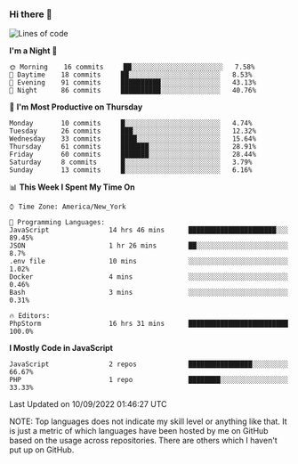 ### Hi there 👋

<!--
**LynxJinxxy/LynxJinxxy** is a ✨ _special_ ✨ repository because its `README.md` (this file) appears on your GitHub profile.

Here are some ideas to get you started:

- 🔭 I’m currently working on ...
- 🌱 I’m currently learning ...
- 👯 I’m looking to collaborate on ...
- 🤔 I’m looking for help with ...
- 💬 Ask me about ...
- 📫 How to reach me: ...
- 😄 Pronouns: ...
- ⚡ Fun fact: ...
-->

<!--START_SECTION:waka-->
![Lines of code](https://img.shields.io/badge/From%20Hello%20World%20I%27ve%20Written-22%20Thousand%20lines%20of%20code-blue)

**I'm a Night 🦉** 

```text
🌞 Morning    16 commits     ██░░░░░░░░░░░░░░░░░░░░░░░   7.58% 
🌆 Daytime    18 commits     ██░░░░░░░░░░░░░░░░░░░░░░░   8.53% 
🌃 Evening    91 commits     ██████████░░░░░░░░░░░░░░░   43.13% 
🌙 Night      86 commits     ██████████░░░░░░░░░░░░░░░   40.76%

```
📅 **I'm Most Productive on Thursday** 

```text
Monday       10 commits     █░░░░░░░░░░░░░░░░░░░░░░░░   4.74% 
Tuesday      26 commits     ███░░░░░░░░░░░░░░░░░░░░░░   12.32% 
Wednesday    33 commits     ████░░░░░░░░░░░░░░░░░░░░░   15.64% 
Thursday     61 commits     ███████░░░░░░░░░░░░░░░░░░   28.91% 
Friday       60 commits     ███████░░░░░░░░░░░░░░░░░░   28.44% 
Saturday     8 commits      █░░░░░░░░░░░░░░░░░░░░░░░░   3.79% 
Sunday       13 commits     █░░░░░░░░░░░░░░░░░░░░░░░░   6.16%

```


📊 **This Week I Spent My Time On** 

```text
⌚︎ Time Zone: America/New_York

💬 Programming Languages: 
JavaScript               14 hrs 46 mins      ██████████████████████░░░   89.45% 
JSON                     1 hr 26 mins        ██░░░░░░░░░░░░░░░░░░░░░░░   8.7% 
.env file                10 mins             ░░░░░░░░░░░░░░░░░░░░░░░░░   1.02% 
Docker                   4 mins              ░░░░░░░░░░░░░░░░░░░░░░░░░   0.46% 
Bash                     3 mins              ░░░░░░░░░░░░░░░░░░░░░░░░░   0.31%

🔥 Editors: 
PhpStorm                 16 hrs 31 mins      █████████████████████████   100.0%

```

**I Mostly Code in JavaScript** 

```text
JavaScript               2 repos             ████████████████░░░░░░░░░   66.67% 
PHP                      1 repo              ████████░░░░░░░░░░░░░░░░░   33.33%

```



 Last Updated on 10/09/2022 01:46:27 UTC
<!--END_SECTION:waka-->
NOTE: Top languages does not indicate my skill level or anything like that. It is just a metric of which languages have been hosted by me on GitHub based on the usage across repositories. There are others which I haven't put up on GitHub.
